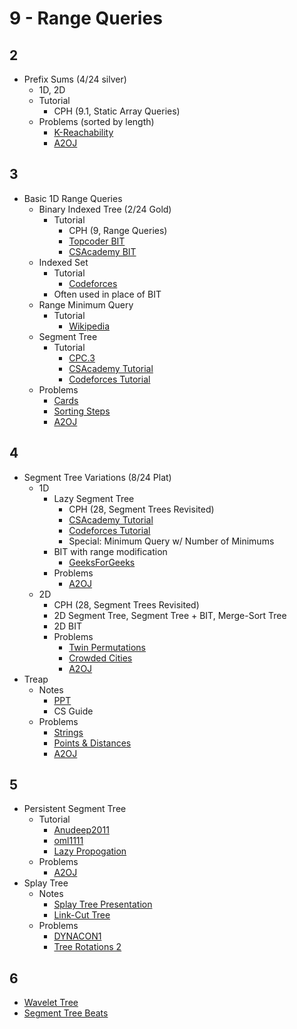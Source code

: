 # 9 - Range Queries

## 2

  * Prefix Sums (4/24 silver)
    * 1D, 2D
    * Tutorial
      * CPH (9.1, Static Array Queries) 
    * Problems (sorted by length)
      * [K-Reachability](https://www.hackerearth.com/problem/algorithm/mancunian-and-k-reachability-ad7aca82/) [](51)
      * [A2OJ](https://a2oj.com/category?ID=661)

## 3

  * Basic 1D Range Queries
    * Binary Indexed Tree (2/24 Gold)
      * Tutorial
        * CPH (9, Range Queries)
        * [Topcoder BIT](https://www.topcoder.com/community/data-science/data-science-tutorials/binary-indexed-trees/)
        * [CSAcademy BIT](https://csacademy.com/lesson/fenwick_trees)
    * Indexed Set
      * Tutorial
        * [Codeforces](http://codeforces.com/blog/entry/11080)
      * Often used in place of BIT
    * Range Minimum Query
      * Tutorial
        * [Wikipedia](https://en.wikipedia.org/wiki/Range_minimum_query)
    * Segment Tree
      * Tutorial
        * [CPC.3](https://github.com/SuprDewd/T-414-AFLV/tree/master/03_data_structures)
        * [CSAcademy Tutorial](https://csacademy.com/lesson/segment_trees/)
        * [Codeforces Tutorial](http://codeforces.com/blog/entry/18051)
    * Problems
      * [Cards](https://szkopul.edu.pl/problemset/problem/qpsk3ygf8MU7D_1Es0oc_xd8/site/?key=statement) [](81)
      * [Sorting Steps](https://csacademy.com/contest/round-42/task/sorting-steps/) [](42)
      * [A2OJ](https://a2oj.com/category?ID=26)

## 4

  * Segment Tree Variations (8/24 Plat)
    * 1D
      * Lazy Segment Tree
        * CPH (28, Segment Trees Revisited)  
        * [CSAcademy Tutorial](https://csacademy.com/lesson/segment_trees/)
        * [Codeforces Tutorial](http://codeforces.com/blog/entry/18051)
        * Special: Minimum Query w/ Number of Minimums
      * BIT with range modification
        * [GeeksForGeeks](http://www.geeksforgeeks.org/binary-indexed-tree-range-updates-point-queries/)
      * Problems
        * [A2OJ](https://a2oj.com/category?ID=25)
    * 2D
      * CPH (28, Segment Trees Revisited)  
      * 2D Segment Tree, Segment Tree + BIT, Merge-Sort Tree
      * 2D BIT
      * Problems
        * [Twin Permutations](https://www.hackerearth.com/practice/data-structures/advanced-data-structures/fenwick-binary-indexed-trees/practice-problems/algorithm/mancunian-and-twin-permutations-d988930c/description/) [](80)
        * [Crowded Cities](https://dmoj.ca/problem/bfs17p6) [](89)
        * [A2OJ](https://a2oj.com/category?ID=650)
  * Treap
      * Notes
        * [PPT](https://docs.google.com/presentation/d/14xgtdDWnIBwmJRAuIdZ8FvLZcX9uRxnNoGOGAQRDIvc/edit?usp=sharing)
        * CS Guide
      * Problems
        * [Strings](https://csacademy.com/contest/archive/task/strings/) [](181)
        * [Points & Distances](https://www.hackerearth.com/problem/algorithm/septembereasy-points-and-distances-d30d0e6b/description/) [](185)
        * [A2OJ](https://a2oj.com/category?ID=14)
## 5

  * Persistent Segment Tree
    * Tutorial
      * [Anudeep2011](https://blog.anudeep2011.com/persistent-segment-trees-explained-with-spoj-problems/)
      * [oml1111](https://drive.google.com/file/d/0BwGLW04WRv0ITEZjRWlMSFc2bk0/view)
      * [Lazy Propogation](http://codeforces.com/blog/entry/47108?#comment-315047)
    * Problems
      * [A2OJ](https://a2oj.com/category?ID=651)
  * Splay Tree
    * Notes
      * [Splay Tree Presentation](https://web.stanford.edu/class/archive/cs/cs166/cs166.1146/lectures/08/Slides08.pdf)
      * [Link-Cut Tree](http://courses.csail.mit.edu/6.851/spring12/scribe/L19.pdf)
    * Problems
      * [DYNACON1](http://www.spoj.com/problems/DYNACON1/) [](140)
      * [Tree Rotations 2](https://szkopul.edu.pl/problemset/problem/b0BM0al2crQBt6zovEtJfOc6/site/?key=statement) [](193)
      
## 6

  * [Wavelet Tree](http://codeforces.com/blog/entry/52854)
  * [Segment Tree Beats](http://codeforces.com/blog/entry/57319)
